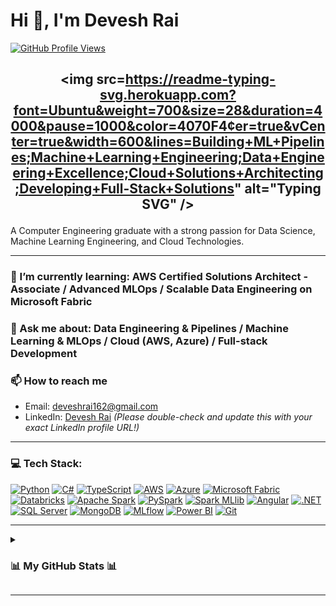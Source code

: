 # Hi 👋, I'm Devesh Rai 

[![GitHub Profile Views](https://komarev.com/ghpvc/?username=devesshhh&color=blue)](https://github.com/devesshhh)

## <p align="center"> <img src=https://readme-typing-svg.herokuapp.com?font=Ubuntu&weight=700&size=28&duration=4000&pause=1000&color=4070F4¢er=true&vCenter=true&width=600&lines=Building+ML+Pipelines;Machine+Learning+Engineering;Data+Engineering+Excellence;Cloud+Solutions+Architecting;Developing+Full-Stack+Solutions" alt="Typing SVG" /> 

A Computer Engineering graduate with a strong passion for Data Science, Machine Learning Engineering, and Cloud Technologies.

---

### 🌱 I’m currently learning: **AWS Certified Solutions Architect - Associate** / **Advanced MLOps** / **Scalable Data Engineering on Microsoft Fabric**

### 💬 Ask me about: **Data Engineering & Pipelines** / **Machine Learning & MLOps** / **Cloud (AWS, Azure)** / **Full-stack Development**

### 📫 How to reach me
* Email: [deveshrai162@gmail.com](mailto:deveshrai162@gmail.com)
* LinkedIn: [Devesh Rai](https://www.linkedin.com/in/devesh-rai-544437230/) *(Please double-check and update this with your exact LinkedIn profile URL!)*

---

### 💻 Tech Stack:

[![Python](https://img.shields.io/badge/Python-3776AB?style=for-the-badge&logo=python&logoColor=white)](https://www.python.org/)
[![C#](https://img.shields.io/badge/C%23-239120?style=for-the-badge&logo=c-sharp&logoColor=white)](https://dotnet.microsoft.com/languages/csharp)
[![TypeScript](https://img.shields.io/badge/TypeScript-007ACC?style=for-the-badge&logo=typescript&logoColor=white)](https://www.typescriptlang.org/)
[![AWS](https://img.shields.io/badge/AWS-232F3E?style=for-the-badge&logo=amazon-aws&logoColor=white)](https://aws.amazon.com/)
[![Azure](https://img.shields.io/badge/Azure-0078D4?style=for-the-badge&logo=microsoftazure&logoColor=white)](https://azure.microsoft.com/)
[![Microsoft Fabric](https://img.shields.io/badge/Microsoft%20Fabric-0078D4?style=for-the-badge&logo=microsoft&logoColor=white)](https://learn.microsoft.com/en-us/fabric/)
[![Databricks](https://img.shields.io/badge/Databricks-FF3621?style=for-the-badge&logo=databricks&logoColor=white)](https://databricks.com/)
[![Apache Spark](https://img.shields.io/badge/Apache_Spark-E25A1C?style=for-the-badge&logo=apachespark&logoColor=white)](https://spark.apache.org/)
[![PySpark](https://img.shields.io/badge/PySpark-E25A1C?style=for-the-badge&logo=apachespark&logoColor=white)](https://spark.apache.org/pyspark/)
[![Spark MLlib](https://img.shields.io/badge/Spark_MLlib-E25A1C?style=for-the-badge&logo=apachespark&logoColor=white)](https://spark.apache.org/mllib/)
[![Angular](https://img.shields.io/badge/Angular-DD0031?style=for-the-badge&logo=angular&logoColor=white)](https://angular.io/)
[![.NET](https://img.shields.io/badge/.NET-512BD4?style=for-the-badge&logo=dotnet&logoColor=white)](https://dotnet.microsoft.com/)
[![SQL Server](https://img.shields.io/badge/SQL_Server-CC2927?style=for-the-badge&logo=microsoft-sql-server&logoColor=white)](https://www.microsoft.com/en-us/sql-server)
[![MongoDB](https://img.shields.io/badge/MongoDB-47A248?style=for-the-badge&logo=mongodb&logoColor=white)](https://www.mongodb.com/)
[![MLflow](https://img.shields.io/badge/MLflow-0087BD?style=for-the-badge&logo=mlflow&logoColor=white)](https://mlflow.org/)
[![Power BI](https://img.shields.io/badge/Power_BI-F2C811?style=for-the-badge&logo=power-bi&logoColor=white)](https://powerbi.microsoft.com/)
[![Git](https://img.shields.io/badge/Git-F05032?style=for-the-badge&logo=git&logoColor=white)](https://git-scm.com/)

---

<details>
  <summary><h3>📊 My GitHub Stats 📊</h3></summary>
  <br/>
  [![Devesh's GitHub Stats](https://github-readme-stats.vercel.app/api?username=devesshhh&show_icons=true&theme=default&hide_border=true)](https://github.com/anuraghazra/github-readme-stats)
  [![Top Langs](https://github-readme-stats.vercel.app/api/top-langs/?username=devesshhh&layout=compact&theme=default&hide_border=true)](https://github.com/anuraghazra/github-readme-stats)
  [![GitHub Streak](https://github-readme-streak-stats.herokuapp.com/?user=devesshhh&theme=default&hide_border=true)](https://git.io/streak-stats)
</details>

---
